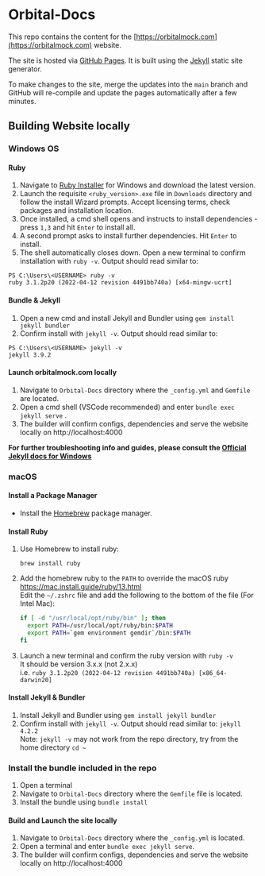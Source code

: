 # Orbital-Docs

This repo contains the content for the [https://orbitalmock.com](https://orbitalmock.com) website.

The site is hosted via [GitHub Pages](https://pages.github.com). It is built using the [Jekyll](https://jekyllrb.com) static site generator.

To make changes to the site, merge the updates into the `main` branch and GitHub will re-compile and update the pages automatically after a few minutes.

## Building Website locally

### Windows OS

#### Ruby

1.  Navigate to [Ruby Installer](https://rubyinstaller.org/downloads/) for Windows and download the latest version.
2.  Launch the requisite `<ruby_version>.exe` file in `Downloads` directory and follow the install Wizard prompts. Accept licensing terms, check packages and installation location.
3.  Once installed, a cmd shell opens and instructs to install dependencies - press `1,3` and hit `Enter` to install all.
4.  A second prompt asks to install further dependencies. Hit `Enter` to install.
5.  The shell automatically closes down. Open a new terminal to confirm installation with `ruby -v`. Output should read similar to:

```
PS C:\Users\<USERNAME> ruby -v
ruby 3.1.2p20 (2022-04-12 revision 4491bb740a) [x64-mingw-ucrt]
```

#### Bundle & Jekyll

1. Open a new cmd and install Jekyll and Bundler using `gem install jekyll bundler`
2. Confirm install with `jekyll -v`. Output should read similar to:

```
PS C:\Users\<USERNAME> jekyll -v
jekyll 3.9.2
```

#### Launch orbitalmock.com locally

1. Navigate to `Orbital-Docs` directory where the `_config.yml` and `Gemfile` are located.
2. Open a cmd shell (VSCode recommended) and enter `bundle exec jekyll serve` .
3. The builder will confirm configs, dependencies and serve the website locally on http://localhost:4000

**For further troubleshooting info and guides, please consult the [Official Jekyll docs for Windows](https://jekyllrb.com/docs/installation/windows/)**

### macOS

#### Install a Package Manager

- Install the [Homebrew](https://docs.brew.sh/Installation) package manager.

#### Install Ruby

1. Use Homebrew to install ruby:

   `brew install ruby`

2. Add the homebrew ruby to the `PATH` to override the macOS ruby\
    <https://mac.install.guide/ruby/13.html>\
   Edit the `~/.zshrc` file and add the following to the bottom of the file (For Intel Mac):

   ```sh
   if [ -d "/usr/local/opt/ruby/bin" ]; then
     export PATH=/usr/local/opt/ruby/bin:$PATH
     export PATH=`gem environment gemdir`/bin:$PATH
   fi
   ```

3. Launch a new terminal and confirm the ruby version with `ruby -v `\
   It should be version 3.x.x (not 2.x.x)\
   i.e. `ruby 3.1.2p20 (2022-04-12 revision 4491bb740a) [x86_64-darwin20]`

#### Install Jekyll & Bundler

1. Install Jekyll and Bundler using `gem install jekyll bundler`
2. Confirm install with `jekyll -v`. Output should read similar to: `jekyll 4.2.2`\
   Note: `jekyll -v` may not work from the repo directory, try from the home directory `cd ~`

### Install the bundle included in the repo

1. Open a terminal
2. Navigate to `Orbital-Docs` directory where the `Gemfile` file is located.
3. Install the bundle using `bundle install`

#### Build and Launch the site locally

1. Navigate to `Orbital-Docs` directory where the `_config.yml` is located.
2. Open a terminal and enter `bundle exec jekyll serve`.
3. The builder will confirm configs, dependencies and serve the website locally on http://localhost:4000

